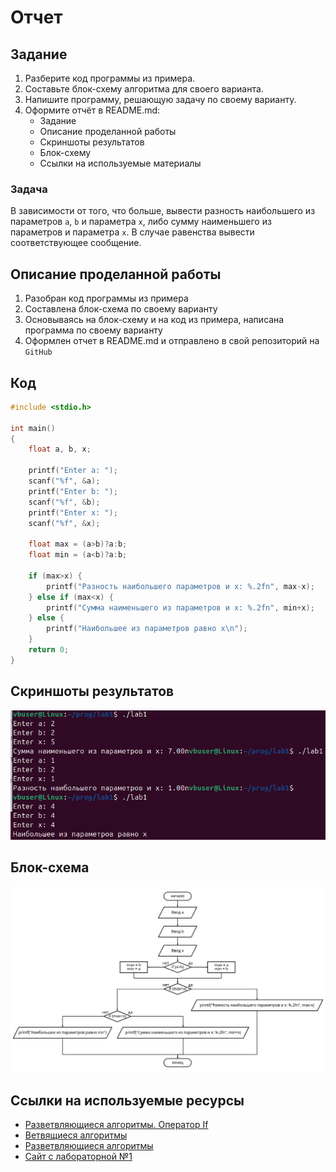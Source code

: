# Отчет
## Задание
1. Разберите код программы из примера.
2. Составьте блок-схему алгоритма для своего варианта.
3. Напишите программу, решающую задачу по своему варианту.
4. Оформите отчёт в README.md:
    - Задание
    - Описание проделанной работы
    - Скриншоты результатов
    - Блок-схему
    - Ссылки на используемые материалы
### Задача
В зависимости от того, что больше, вывести разность наибольшего из параметров ``a``, ``b`` и параметра ``x``, либо сумму наименьшего из параметров и параметра ``x``. В случае равенства вывести соответствующее сообщение.
## Описание проделанной работы
1. Разобран код программы из примера
2. Составлена блок-схема по своему варианту
3. Основываясь на блок-схему и на код из примера, написана программа по своему варианту
4. Оформлен отчет в README.md и отправлено в свой репозиторий на ``GitHub``
## Код
```C
#include <stdio.h>

int main()
{
    float a, b, x;

    printf("Enter a: ");
    scanf("%f", &a);
    printf("Enter b: ");
    scanf("%f", &b);
    printf("Enter x: ");
    scanf("%f", &x);

    float max = (a>b)?a:b;
    float min = (a<b)?a:b;

    if (max>x) {
        printf("Разность наибольшего параметров и х: %.2fn", max-x);
    } else if (max<x) {
        printf("Сумма наименьшего из параметров и х: %.2fn", min+x);
    } else {
        printf("Наибольшее из параметров равно х\n");
    }
    return 0;
}
```
## Скриншоты результатов
![pic 1](pic1/11.png)
## Блок-схема
![diagrama](pic1/diagram1.png)
## Ссылки на используемые ресурсы
- [Разветвляющиеся алгоритмы. Оператор If](https://informatics.msk.ru/mod/book/view.php?id=533)
- [Ветвящиеся алгоритмы](https://studfile.net/preview/8896420/page:4/)
- [Разветвляющиеся алгоритмы](https://acmp.ru/article.asp?id_text=516)
- [Сайт с лабораторной №1](https://evil-teacher.on.fleek.co/prog_pm/term1/lab01/)
